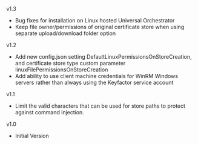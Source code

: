 v1.3
- Bug fixes for installation on Linux hosted Universal Orchestrator
- Keep file owner/permissions of original certificate store when using separate upload/download folder option

v1.2
- Add new config.json setting DefaultLinuxPermissionsOnStoreCreation, and certificate store type custom parameter linuxFilePermissionsOnStoreCreation
- Add ability to use client machine credentials for WinRM Windows servers rather than always using the Keyfactor service account 

v1.1
- Limit the valid characters that can be used for store paths to protect against command injection.

v1.0
- Initial Version
